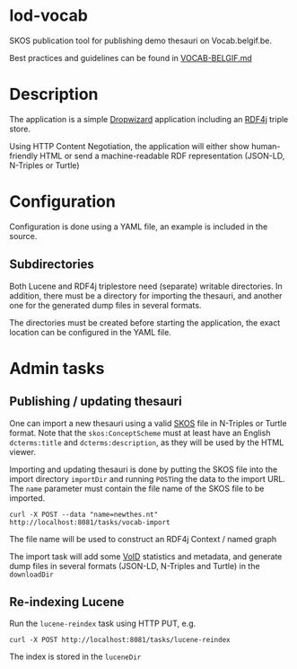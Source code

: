 # lod-vocab

SKOS publication tool for publishing demo thesauri on Vocab.belgif.be.

Best practices and guidelines can be found in [VOCAB-BELGIF.md](VOCAB-BELGIF.md)

# Description

The application is a simple [Dropwizard](http://dropwizard.io) application including an [RDF4j](http://rdf4j.org) triple store.

Using HTTP Content Negotiation, the application will either show human-friendly HTML or send a machine-readable RDF representation (JSON-LD, N-Triples or Turtle)


# Configuration

Configuration is done using a YAML file, an example is included in the source.

## Subdirectories

Both Lucene and RDF4j triplestore need (separate) writable directories. 
In addition, there must be a directory for importing the thesauri, 
and another one for the generated dump files in several formats.

The directories must be created before starting the application, the exact location can be configured in the YAML file.

# Admin tasks

## Publishing / updating thesauri

One can import a new thesauri using a valid [SKOS](https://www.w3.org/TR/skos-primer/) file in N-Triples or Turtle format.
Note that the `skos:ConceptScheme` must at least have an English `dcterms:title` and `dcterms:description`,
as they will be used by the HTML viewer.

Importing and updating thesauri is done by putting the SKOS file into the import directory `importDir`
and running `POST`ing the data to the import URL.
The `name` parameter must contain the file name of the SKOS file to be imported.

```
curl -X POST --data "name=newthes.nt" http://localhost:8081/tasks/vocab-import
```

The file name will be used to construct an RDF4j Context / named graph

The import task will add some [VoID](https://www.w3.org/TR/void/) statistics and metadata,
and generate dump files in several formats (JSON-LD, N-Triples and Turtle) in the `downloadDir`

## Re-indexing Lucene

Run the `lucene-reindex` task using HTTP PUT, e.g.

```
curl -X POST http://localhost:8081/tasks/lucene-reindex
```

The index is stored in the `luceneDir`
